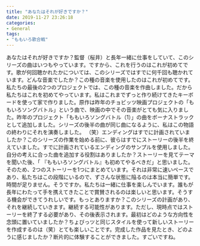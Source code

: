 ```yaml
---
title: "あなたはそれが好きですか？"
date: 2019-11-27 23:26:18
categories:
- General
tags:
- "ももいろ歌合戦"
---
```


あなたはそれが好きですか？監督（桜井）と長年一緒に仕事をしていて、このシリーズの曲はいつもやっています。ですから、これを行うのはこれが初めてです。歌が何回聴かれたかについては、このシリーズではすでに何千回も聴かれています。どんな音楽でしたか？この種の音楽を使用したのはこれが初めてです。私たちの最後の2つのプロジェクトでは、この種の音楽を作曲しました。だから私たちはこれを初めてやっています。私はこれまでずっと作り続けてきたキーボードを使って家で作りました。原作は昨年のチョビッツ映画プロジェクトの「ももいろソングバトル」という曲で、映画の中でその音楽がとても気に入りました。昨年のプロジェクト「ももいろソングバトル（1）」の曲をボーナストラックとして追加しました。シリーズの後半の曲が同じ曲になるように、私はこの物語の終わりにそれを演奏しました。 （笑）エンディングはすでに計画されていましたか？このシリーズの作業を始める前に、彼らはすでにストーリーの後半を終えていました。すでに計画されているエンディングのサンプルを使用しました。自分の考えに合った曲を追加する役割はありましたか？ストーリーを見てテーマを聞いた後、「 『ももいろソングバトル』も初めてやるべきだ」と思いました。そのため、2つのストーリーを1つにまとめています。それは非常に速いペースであり、私たちはこの段階にいるので、ずさんな状態に陥るのは本当に簡単です。時間が足りません。そうですか。私たちは一緒に仕事を楽しんでいます。誰もが長年にわたって手を携えてきたことで賞賛されるのは楽しいと思います。そうする機会ができてうれしいです。もっとありますか？このシリーズの計画があり、それを継続していきます。継続する可能性があります。ただし、現時点ではストーリーを終了する必要があり、その後表示されます。最初はどのような方向性を念頭に置いていましたか？ちょびっツと同じスタイルを使って新しいストーリーを作成するのは（笑）とても楽しいことです。完成した作品を見たとき、どのように感じましたか？断片的に体験することができました。すごいですね。

